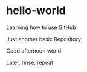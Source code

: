 # hello-world
Learning how to use GitHub 

Just another basic Repository


Good afternoon world.
<include coffee.beans>

Later, rinse, repeat
